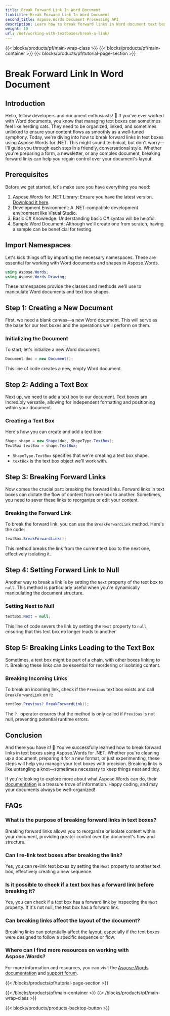 ```yaml
---
title: Break Forward Link In Word Document
linktitle: Break Forward Link In Word Document
second_title: Aspose.Words Document Processing API
description: Learn how to break forward links in Word document text boxes using Aspose.Words for .NET. Follow our guide for a smoother document management experience.
weight: 10
url: /net/working-with-textboxes/break-a-link/
---
```


{{< blocks/products/pf/main-wrap-class >}}
{{< blocks/products/pf/main-container >}}
{{< blocks/products/pf/tutorial-page-section >}}

# Break Forward Link In Word Document


## Introduction

Hello, fellow developers and document enthusiasts! 🌟 If you've ever worked with Word documents, you know that managing text boxes can sometimes feel like herding cats. They need to be organized, linked, and sometimes unlinked to ensure your content flows as smoothly as a well-tuned symphony. Today, we're diving into how to break forward links in text boxes using Aspose.Words for .NET. This might sound technical, but don't worry—I'll guide you through each step in a friendly, conversational style. Whether you're preparing a form, a newsletter, or any complex document, breaking forward links can help you regain control over your document's layout.

## Prerequisites

Before we get started, let's make sure you have everything you need:

1. Aspose.Words for .NET Library: Ensure you have the latest version. [Download it here](https://releases.aspose.com/words/net/).
2. Development Environment: A .NET-compatible development environment like Visual Studio.
3. Basic C# Knowledge: Understanding basic C# syntax will be helpful.
4. Sample Word Document: Although we'll create one from scratch, having a sample can be beneficial for testing.

## Import Namespaces

Let's kick things off by importing the necessary namespaces. These are essential for working with Word documents and shapes in Aspose.Words.

```csharp
using Aspose.Words;
using Aspose.Words.Drawing;
```

These namespaces provide the classes and methods we'll use to manipulate Word documents and text box shapes.

## Step 1: Creating a New Document

First, we need a blank canvas—a new Word document. This will serve as the base for our text boxes and the operations we'll perform on them.

### Initializing the Document

To start, let's initialize a new Word document:

```csharp
Document doc = new Document();
```

This line of code creates a new, empty Word document.

## Step 2: Adding a Text Box

Next up, we need to add a text box to our document. Text boxes are incredibly versatile, allowing for independent formatting and positioning within your document.

### Creating a Text Box

Here's how you can create and add a text box:

```csharp
Shape shape = new Shape(doc, ShapeType.TextBox);
TextBox textBox = shape.TextBox;
```

- `ShapeType.TextBox` specifies that we're creating a text box shape.
- `textBox` is the text box object we'll work with.

## Step 3: Breaking Forward Links

Now comes the crucial part: breaking the forward links. Forward links in text boxes can dictate the flow of content from one box to another. Sometimes, you need to sever these links to reorganize or edit your content.

### Breaking the Forward Link

To break the forward link, you can use the `BreakForwardLink` method. Here's the code:

```csharp
textBox.BreakForwardLink();
```

This method breaks the link from the current text box to the next one, effectively isolating it.

## Step 4: Setting Forward Link to Null

Another way to break a link is by setting the `Next` property of the text box to `null`. This method is particularly useful when you're dynamically manipulating the document structure.

### Setting Next to Null

```csharp
textBox.Next = null;
```

This line of code severs the link by setting the `Next` property to `null`, ensuring that this text box no longer leads to another.

## Step 5: Breaking Links Leading to the Text Box

Sometimes, a text box might be part of a chain, with other boxes linking to it. Breaking these links can be essential for reordering or isolating content.

### Breaking Incoming Links

To break an incoming link, check if the `Previous` text box exists and call `BreakForwardLink` on it:

```csharp
textBox.Previous?.BreakForwardLink();
```

The `?.` operator ensures that the method is only called if `Previous` is not null, preventing potential runtime errors.

## Conclusion

And there you have it! 🎉 You've successfully learned how to break forward links in text boxes using Aspose.Words for .NET. Whether you're cleaning up a document, preparing it for a new format, or just experimenting, these steps will help you manage your text boxes with precision. Breaking links is like untangling a knot—sometimes necessary to keep things neat and tidy. 

If you're looking to explore more about what Aspose.Words can do, their [documentation](https://reference.aspose.com/words/net/) is a treasure trove of information. Happy coding, and may your documents always be well-organized!

## FAQs

### What is the purpose of breaking forward links in text boxes?

Breaking forward links allows you to reorganize or isolate content within your document, providing greater control over the document's flow and structure.

### Can I re-link text boxes after breaking the link?

Yes, you can re-link text boxes by setting the `Next` property to another text box, effectively creating a new sequence.

### Is it possible to check if a text box has a forward link before breaking it?

Yes, you can check if a text box has a forward link by inspecting the `Next` property. If it's not null, the text box has a forward link.

### Can breaking links affect the layout of the document?

Breaking links can potentially affect the layout, especially if the text boxes were designed to follow a specific sequence or flow.

### Where can I find more resources on working with Aspose.Words?

For more information and resources, you can visit the [Aspose.Words documentation](https://reference.aspose.com/words/net/) and [support forum](https://forum.aspose.com/c/words/8).

{{< /blocks/products/pf/tutorial-page-section >}}

{{< /blocks/products/pf/main-container >}}
{{< /blocks/products/pf/main-wrap-class >}}

{{< blocks/products/products-backtop-button >}}
